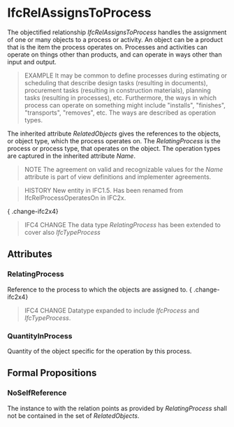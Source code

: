 # IfcRelAssignsToProcess

The objectified relationship _IfcRelAssignsToProcess_ handles the assignment of one or many objects to a process or activity. An object can be a product that is the item the process operates on. Processes and activities can operate on things other than products, and can operate in ways other than input and output.
<!-- end of short definition -->


> EXAMPLE It may be common to define processes during estimating or scheduling that describe design tasks (resulting in documents), procurement tasks (resulting in construction materials), planning tasks (resulting in processes), etc. Furthermore, the ways in which process can operate on something might include "installs", "finishes", "transports", "removes", etc. The ways are described as operation types.

The inherited attribute _RelatedObjects_ gives the references to the objects, or object type, which the process operates on. The _RelatingProcess_ is the process or process type, that operates on the object. The operation types are captured in the inherited attribute _Name_.

> NOTE The agreement on valid and recognizable values for the _Name_ attribute is part of view definitions and implementer agreements.

> HISTORY New entity in IFC1.5. Has been renamed from IfcRelProcessOperatesOn in IFC2x.

{ .change-ifc2x4}
> IFC4 CHANGE The data type _RelatingProcess_ has been extended to cover also _IfcTypeProcess_

## Attributes

### RelatingProcess
Reference to the process to which the objects are assigned to.
{ .change-ifc2x4}
> IFC4 CHANGE Datatype expanded to include _IfcProcess_ and _IfcTypeProcess_.

### QuantityInProcess
Quantity of the object specific for the operation by this process.

## Formal Propositions

### NoSelfReference
The instance to with the relation points as provided by _RelatingProcess_ shall not be contained in the set of _RelatedObjects_.
